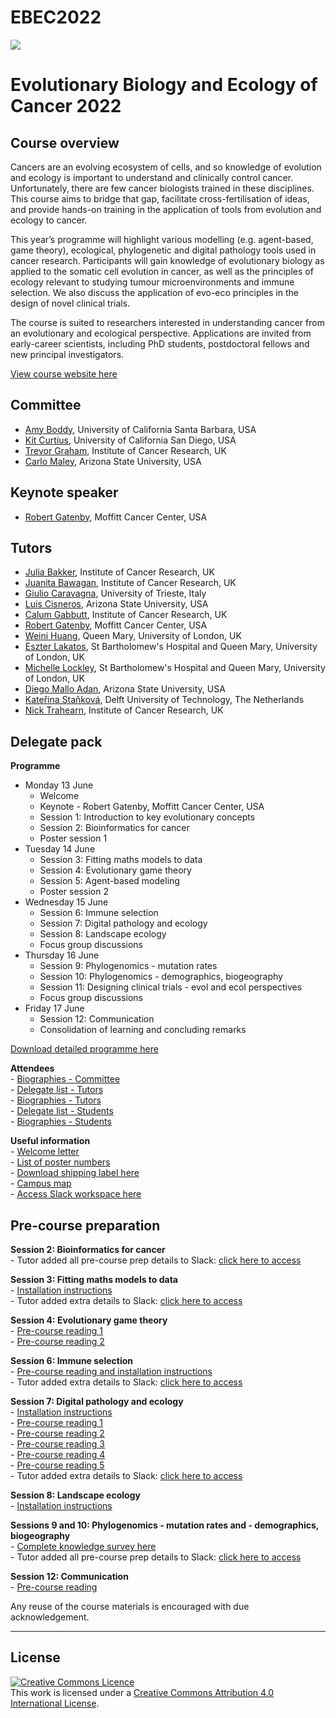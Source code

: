 # EBEC2022

 ![](https://coursesandconferences.wellcomeconnectingscience.org/wp-content/themes/wcc_courses_and_conferences/dist/assets/svg/logo.svg) 
   


# Evolutionary Biology and Ecology of Cancer 2022

## Course overview
Cancers are an evolving ecosystem of cells, and so knowledge of evolution and ecology is important to understand and clinically control cancer. Unfortunately, there are few cancer biologists trained in these disciplines. This course aims to bridge that gap, facilitate cross-fertilisation of ideas, and provide hands-on training in the application of tools from evolution and ecology to cancer.

This year’s programme will highlight various modelling (e.g. agent-based, game theory), ecological, phylogenetic and digital pathology tools used in cancer research. Participants will gain knowledge of evolutionary biology as applied to the somatic cell evolution in cancer, as well as the principles of ecology relevant to studying tumour microenvironments and immune selection. We also discuss the application of evo-eco principles in the design of novel clinical trials.

The course is suited to researchers interested in understanding cancer from an evolutionary and ecological perspective. Applications are invited from early-career scientists, including PhD students, postdoctoral fellows and new principal investigators.

[View course website here](https://coursesandconferences.wellcomeconnectingscience.org/event/evolutionary-biology-and-ecology-of-cancer-20220613/)

## Committee
- [Amy Boddy](https://www.anth.ucsb.edu/people/amy-boddy), University of California Santa Barbara, USA
- [Kit Curtius](https://profiles.ucsd.edu/kathleen.curtius), University of California San Diego, USA
- [Trevor Graham](https://www.icr.ac.uk/our-research/researchers-and-teams/professor-trevor-graham), Institute of Cancer Research, UK
- [Carlo Maley](https://biodesign.asu.edu/carlo-maley), Arizona State University, USA

## Keynote speaker
- [Robert Gatenby](https://moffitt.org/research-science/researchers/robert-gatenby/), Moffitt Cancer Center, USA

## Tutors
- [Julia Bakker](https://www.linkedin.com/in/julia-bakker-5409a115a/?originalSubdomain=uk), Institute of Cancer Research, UK
- [Juanita Bawagan](https://bold.expert/authors/juanita-bawagan/), Institute of Cancer Research, UK
- [Giulio Caravagna](https://sites.google.com/site/giuliocaravagna/), University of Trieste, Italy
- [Luis Cisneros](https://biodesign.asu.edu/luis-cisneros), Arizona State University, USA
- [Calum Gabbutt](https://orcid.org/0000-0003-1946-4780), Institute of Cancer Research, UK
- [Robert Gatenby](https://moffitt.org/research-science/researchers/robert-gatenby/), Moffitt Cancer Center, USA
- [Weini Huang](https://www.qmul.ac.uk/maths/profiles/huangw.html), Queen Mary, University of London, UK
- [Eszter Lakatos](https://scholar.google.com/citations?user=RWhQiEoAAAAJ&hl=en), St Bartholomew's Hospital and Queen Mary, University of London, UK
- [Michelle Lockley](https://www.bartscancer.london/staff/dr-michelle-lockley/), St Bartholomew's Hospital and Queen Mary, University of London, UK
- [Diego Mallo Adan](https://isearch.asu.edu/profile/2740266), Arizona State University, USA
- [Kateřina Staňková](https://www.tudelft.nl/tbm/over-de-faculteit/afdelingen/engineering-systems-and-services/people/associate-professors/k-katerina-stankova), Delft University of Technology, The Netherlands
- [Nick Trahearn](https://www.icr.ac.uk/our-research/research-divisions/division-of-molecular-pathology/evolutionary-genomics-modelling), Institute of Cancer Research, UK

## Delegate pack
**Programme**  
- Monday 13 June
  - Welcome
  - Keynote - Robert Gatenby, Moffitt Cancer Center, USA
  - Session 1: Introduction to key evolutionary concepts
  - Session 2: Bioinformatics for cancer
  - Poster session 1
- Tuesday 14 June
  - Session 3: Fitting maths models to data
  - Session 4: Evolutionary game theory
  - Session 5: Agent-based modeling
  - Poster session 2
- Wednesday 15 June
  - Session 6: Immune selection
  - Session 7: Digital pathology and ecology
  - Session 8: Landscape ecology
  - Focus group discussions
- Thursday 16 June
  - Session 9: Phylogenomics - mutation rates
  - Session 10: Phylogenomics - demographics, biogeography
  - Session 11: Designing clinical trials - evol and ecol perspectives
  - Focus group discussions
- Friday 17 June
  - Session 12: Communication
  - Consolidation of learning and concluding remarks

[Download detailed programme here](Programme_online_EBEC2022_v2.pdf)

**Attendees**  
     - [Biographies - Committee](Committee_bios_EBEC2022.pdf)  
     - [Delegate list - Tutors](Speaker_del_list_EBEC2022.pdf)  
     - [Biographies - Tutors](Speaker_bios_EBEC2022.pdf)  
     - [Delegate list - Students](Student_del_list_EBEC2022.pdf)  
     - [Biographies - Students](Student_bios_EBEC2022_v2.pdf)  

**Useful information**  
     - [Welcome letter](Welcome_letter_EBEC2022.pdf)  
     - [List of poster numbers](Poster_list_EBEC2022.pdf)  
     - [Download shipping label here](Shipping_label_EBEC2022.pdf)  
     - [Campus map](Campus_map.pdf)  
     - [Access Slack workspace here](https://join.slack.com/t/evolutionaryb-uff4961/shared_invite/zt-1ali97xkx-D~AHMrSBWV~mC9BAfi4~cw) 

## Pre-course preparation
**Session 2: Bioinformatics for cancer**  
     - Tutor added all pre-course prep details to Slack: [click here to access](https://join.slack.com/t/evolutionaryb-uff4961/shared_invite/zt-1ali97xkx-D~AHMrSBWV~mC9BAfi4~cw)  

**Session 3: Fitting maths models to data**  
     - [Installation instructions](S3_Fitting_maths_models_to_data_installation_instructions.pdf)  
     - Tutor added extra details to Slack: [click here to access](https://join.slack.com/t/evolutionaryb-uff4961/shared_invite/zt-1ali97xkx-D~AHMrSBWV~mC9BAfi4~cw)  

**Session 4: Evolutionary game theory**  
     - [Pre-course reading 1](S4_Evolutionary_game_theory_pre-course_reading_1.pdf)  
     - [Pre-course reading 2](S4_Evolutionary_game_theory_pre-course_reading_2.pdf)  

**Session 6: Immune selection**  
     - [Pre-course reading and installation instructions](S6_Immune_selection_pre-course_reading_and_installation_instructions.pdf)  
     - Tutor added extra details to Slack: [click here to access](https://join.slack.com/t/evolutionaryb-uff4961/shared_invite/zt-1ali97xkx-D~AHMrSBWV~mC9BAfi4~cw)  

**Session 7: Digital pathology and ecology**  
     - [Installation instructions](S7_Digital_pathology_and_ecology_installation_instructions.pdf)  
     - [Pre-course reading 1](AbdulJabbar_Geospatial.pdf)  
     - [Pre-course reading 2](Galon_Immunoscore.pdf)  
     - [Pre-course reading 3](Maley_Morisita.pdf)  
     - [Pre-course reading 4](Yuan_ITLR.pdf)  
     - [Pre-course reading 5](Sirinukunwattana_SCCNN_Compressed.pdf)  
     - Tutor added extra details to Slack: [click here to access](https://join.slack.com/t/evolutionaryb-uff4961/shared_invite/zt-1ali97xkx-D~AHMrSBWV~mC9BAfi4~cw)  

**Session 8: Landscape ecology**  
     - [Installation instructions](S8_Landscape_ecology_installation_instructions.pdf)  

**Sessions 9 and 10: Phylogenomics - mutation rates and - demographics, biogeography**  
     - [Complete knowledge survey here](https://forms.gle/MxDD1NTSpJFPwMbb9)  
     - Tutor added all pre-course prep details to Slack: [click here to access](https://join.slack.com/t/evolutionaryb-uff4961/shared_invite/zt-1ali97xkx-D~AHMrSBWV~mC9BAfi4~cw)  

**Session 12: Communication**  
     - [Pre-course reading](S12_Communication.pdf)  




Any reuse of the course materials is encouraged with due acknowledgement.

******
## License
<a rel="license" href="http://creativecommons.org/licenses/by/4.0/"><img alt="Creative Commons Licence" style="border-width:0" src="https://i.creativecommons.org/l/by/4.0/88x31.png" /></a><br />This work is licensed under a <a rel="license" href="http://creativecommons.org/licenses/by/4.0/">Creative Commons Attribution 4.0 International License</a>.

